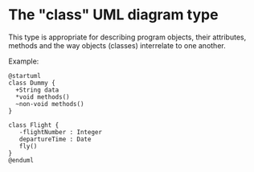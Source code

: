 # The "class" UML diagram type

This type is appropriate for describing program objects, their attributes, methods and the way objects (classes) interrelate to one another.

Example:

```
@startuml
class Dummy {
  +String data
  *void methods()
  ~non-void methods()
}

class Flight {
   -flightNumber : Integer
   departureTime : Date
   fly()
}
@enduml
```